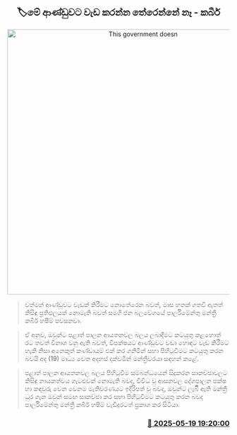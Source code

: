 <p align='center'><b><h2 align='center' title='This government doesn't know how to work - Kabir'>🏷මේ ආණ්ඩුවට වැඩ කරන්න තේරෙන්නේ නෑ - කබීර්</h2></b></p>
<p align='center'><img src='https://helakuru.sgp1.cdn.digitaloceanspaces.com/esana/images/lib/kabeer-hashim-sjb.jpg' width='600' alt='This government doesn't know how to work - Kabir'></p>

> වත්මන් ආණ්ඩුවට වැඩක් කිරීමට නොතේරෙන බවත්, මාස හතක් ගතවී ඇතත් කිසිඳු ප්‍රතිඵලයක් නොමැති බවත් සමගි ජන බලවේගයේ පාර්ලිමේන්තු මන්ත්‍රී කබීර් හෂීම් පවසනවා.

> ඒ අනුව, ඔවුන්ට පළාත් පාලන ආයතනවල බලය ලබාදීමට කටයුතු කළහොත් රට තවත් විනාශ වනු ඇති බවත්, විපක්ෂයට ආණ්ඩුවට වඩා හොඳට වැඩ කිරීමට හැකි නිසා අනෙකුත් කණ්ඩායම් එක් කර ගනිමින් සභා පිහිටුවීමට කටයුතු කරන බවයි අද (19) මාධ්‍ය වෙත අදහස් දක්වමින් මන්ත්‍රීවරයා සඳහන් කළේ.

> පළාත් පාලන ආයතනවල බලය පිහිටුවීම සම්බන්ධයෙන් සිදුකරන සාකච්ඡාවලට කිසිඳු නායකත්වය ගැටළුවක් නොමැති බවද, විවිධ වු ආසනවල දේශපාලන පක්ෂ හා කඳවුරු වෙන වෙනම මැතිවරණයට ඉදිරිපත් වු බවද, ඔවුන්ට ලැබීි ඇති මන්ත්‍රී ධුර ගැන ඔවුන් සමඟ සාකච්ඡා කර සභා පිහිටුවීමට කටයුතු කරන බවද පාර්ලිමේන්තු මන්ත්‍රී කබීර් හෂීම් වැඩිදුරටත් ප්‍රකාශ කර සිටියා.



<h3 align='right'><a href='https://www.helakuru.lk/esana/p/110230/'>📅 2025-05-19 19:20:00</a></h3>

